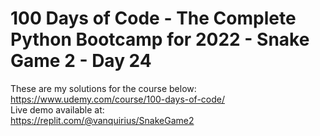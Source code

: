 # 100 Days of Code - The Complete Python Bootcamp for 2022 - Snake Game 2 - Day 24

These are my solutions for the course below:<br>
https://www.udemy.com/course/100-days-of-code/
<br>
Live demo available at:<br>
https://replit.com/@vanquirius/SnakeGame2
